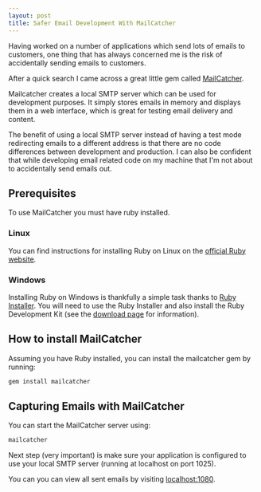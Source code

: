 ```yaml
---
layout: post
title: Safer Email Development With MailCatcher
---
```


Having worked on a number of applications which send lots of emails to customers, one thing that has always concerned me is the risk of accidentally sending emails to customers.

After a quick search I came across a great little gem called [MailCatcher](http://mailcatcher.me).

Mailcatcher creates a local SMTP server which can be used for development purposes. It simply stores emails in memory and displays them in a web interface, which is great for testing email delivery and content.

The benefit of using a local SMTP server instead of having a test mode redirecting emails to a different address is that there are no code differences between development and production. I can also be confident that while developing email related code on my machine that I'm not about to accidentally send emails out.

## Prerequisites

To use MailCatcher you must have ruby installed.

### Linux

You can find instructions for installing Ruby on Linux on the [official Ruby website](https://www.ruby-lang.org/en/documentation/installation).

### Windows

Installing Ruby on Windows is thankfully a simple task thanks to [Ruby Installer](http://rubyinstaller.org). You will need to use the Ruby Installer and also install the Ruby Development Kit (see the [download page](http://rubyinstaller.org/downloads) for information).

## How to install MailCatcher

Assuming you have Ruby installed, you can install the mailcatcher gem by running:

```sh
gem install mailcatcher
```

## Capturing Emails with MailCatcher

You can start the MailCatcher server using:

```sh
mailcatcher
```

Next step (very important) is make sure your application is configured to use your local SMTP server (running at localhost on port 1025).

You can you can view all sent emails by visiting [localhost:1080](http://localhost:1080).
